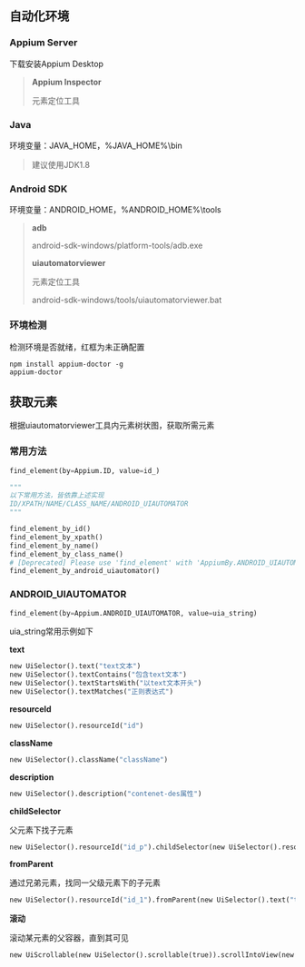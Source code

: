 ## 自动化环境

### Appium Server

下载安装Appium Desktop

> **Appium Inspector**
>
> 元素定位工具
### Java

环境变量：JAVA_HOME，%JAVA_HOME%\bin

> 建议使用JDK1.8
### Android SDK

环境变量：ANDROID_HOME，%ANDROID_HOME%\tools

> **adb**
>
> android-sdk-windows/platform-tools/adb.exe
>
> **uiautomatorviewer**
>
> 元素定位工具
>
> android-sdk-windows/tools/uiautomatorviewer.bat
### 环境检测

检测环境是否就绪，红框为未正确配置

```
npm install appium-doctor -g
appium-doctor
```

## 获取元素

根据uiautomatorviewer工具内元素树状图，获取所需元素

### 常用方法

```python
find_element(by=Appium.ID, value=id_)

"""
以下常用方法，皆依靠上述实现
ID/XPATH/NAME/CLASS_NAME/ANDROID_UIAUTOMATOR
"""

find_element_by_id()
find_element_by_xpath()
find_element_by_name()
find_element_by_class_name()
# [Deprecated] Please use 'find_element' with 'AppiumBy.ANDROID_UIAUTOMATOR' instead.
find_element_by_android_uiautomator()
```

### ANDROID_UIAUTOMATOR

```python
find_element(by=Appium.ANDROID_UIAUTOMATOR, value=uia_string)
```

uia_string常用示例如下

**text**

```python
new UiSelector().text("text文本")
new UiSelector().textContains("包含text文本")
new UiSelector().textStartsWith("以text文本开头")
new UiSelector().textMatches("正则表达式")
```

**resourceId**

```python
new UiSelector().resourceId("id")
```

**className**

```python
new UiSelector().className("className")
```

**description**

```python
new UiSelector().description("contenet-des属性")
```

**childSelector**

父元素下找子元素

```python
new UiSelector().resourceId("id_p").childSelector(new UiSelector().resourceId("id_c"))
```

**fromParent**

通过兄弟元素，找同一父级元素下的子元素

```python
new UiSelector().resourceId("id_1").fromParent(new UiSelector().text("text_2"))
```

**滚动**

滚动某元素的父容器，直到其可见

```python
new UiScrollable(new UiSelector().scrollable(true)).scrollIntoView(new UiSelector().text("xxx"))
```
